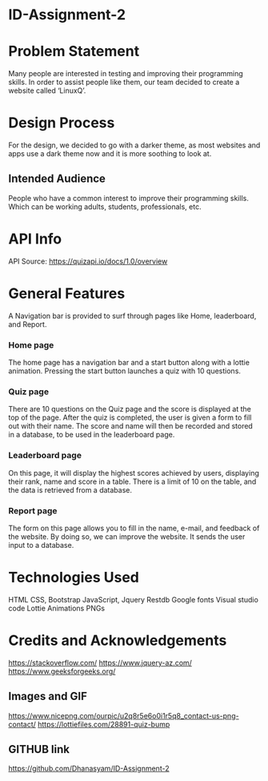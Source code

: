 # ID-Assignment-2

# Problem Statement
Many people are interested in testing and improving their programming skills. In order to assist people like them, our team decided to create a website called ‘LinuxQ’.

# Design Process
For the design, we decided to go with a darker theme, as most websites and apps
use a dark theme now and it is more soothing to look at.

## Intended Audience
People who have a common interest to improve their programming skills. Which can be working adults, students, professionals, etc.

# API Info
API Source: https://quizapi.io/docs/1.0/overview

# General Features
A Navigation bar is provided to surf through pages like Home, leaderboard, and Report.

### Home page
The home page has a navigation bar and a start button along with a lottie animation. Pressing the start button launches a quiz with 10 questions.

### Quiz page
There are 10 questions on the Quiz page and the score is displayed at the top of the page. After the quiz is completed, the user is given a form to fill out with their name. The score and name will then be recorded and stored in a database, to be used in the leaderboard page.

### Leaderboard page
On this page, it will display the highest scores achieved by users, displaying their rank, name and score in a table. There is a limit of 10 on the table, and the data is retrieved from a database.

### Report page
The form on this page allows you to fill in the name, e-mail, and feedback of the website. By doing so, we can improve the website. It sends the user input to a database.

# Technologies Used
HTML
CSS, Bootstrap
JavaScript, Jquery
Restdb
Google fonts
Visual studio code
Lottie Animations
PNGs

# Credits and Acknowledgements
https://stackoverflow.com/
https://www.jquery-az.com/
https://www.geeksforgeeks.org/

## Images and GIF
https://www.nicepng.com/ourpic/u2q8r5e6o0i1r5q8_contact-us-png-contact/
https://lottiefiles.com/28891-quiz-bump

## GITHUB link
https://github.com/Dhanasyam/ID-Assignment-2

